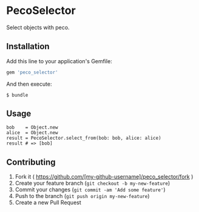 # PecoSelector

Select objects with peco.

## Installation

Add this line to your application's Gemfile:

```ruby
gem 'peco_selector'
```

And then execute:

    $ bundle

## Usage

```
bob    = Object.new
alice  = Object.new
result = PecoSelector.select_from(bob: bob, alice: alice)
result # => [bob]
```

## Contributing

1. Fork it ( https://github.com/[my-github-username]/peco_selector/fork )
2. Create your feature branch (`git checkout -b my-new-feature`)
3. Commit your changes (`git commit -am 'Add some feature'`)
4. Push to the branch (`git push origin my-new-feature`)
5. Create a new Pull Request
